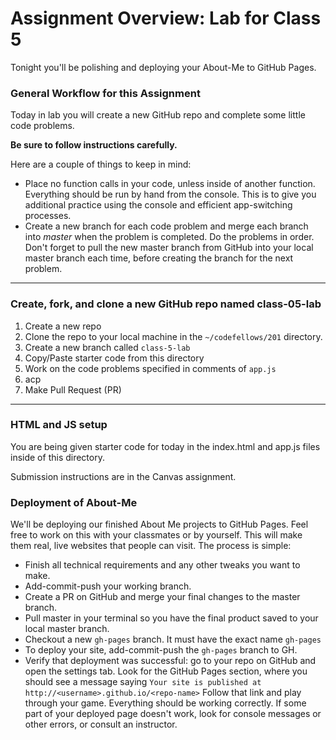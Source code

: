 # Assignment Overview: Lab for Class 5

Tonight you'll be polishing and deploying your About-Me to GitHub Pages.

### General Workflow for this Assignment

Today in lab you will create a new GitHub repo and complete some little code problems.

**Be sure to follow instructions carefully.**

Here are a couple of things to keep in mind:

* Place no function calls in your code, unless inside of another function. Everything should be run by hand from the console. This is to give you additional practice using the console and efficient app-switching processes.
* Create a new branch for each code problem and merge each branch into *master* when the problem is completed. Do the problems in order. Don't forget to pull the new master branch from GitHub into your local master branch each time, before creating the branch for the next problem.

---
### Create, fork, and clone a new GitHub repo named class-05-lab

1. Create a new repo
2. Clone the repo to your local machine in the `~/codefellows/201` directory.
3. Create a new branch called `class-5-lab`
4. Copy/Paste starter code from this directory
5. Work on the code problems specified in comments of `app.js`
6. acp
7. Make Pull Request (PR)

---
### HTML and JS setup
You are being given starter code for today in the index.html and app.js files inside of this directory.

Submission instructions are in the Canvas assignment.

### Deployment of About-Me

We'll be deploying our finished About Me projects to GitHub Pages. Feel free to work on this with your classmates or by yourself. This will make them real, live websites that people can visit. The process is simple:

- Finish all technical requirements and any other tweaks you want to make.
- Add-commit-push your working branch.
- Create a PR on GitHub and merge your final changes to the master branch.
- Pull master in your terminal so you have the final product saved to your local master branch.
- Checkout a new `gh-pages` branch. It must have the exact name `gh-pages`
- To deploy your site, add-commit-push the `gh-pages` branch to GH.
- Verify that deployment was successful: go to your repo on GitHub and open the settings tab. Look for the GitHub Pages section, where you should see a message saying `Your site is published at http://<username>.github.io/<repo-name>` Follow that link and play through your game. Everything should be working correctly. If some part of your deployed page doesn't work, look for console messages or other errors, or consult an instructor.
